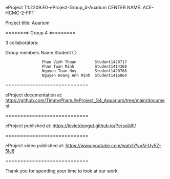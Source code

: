 eProject T1.2209.E0-eProject-Group_4-Auarium
CENTER NAME: ACE-HCMC-2-FPT

Project title: Auarium

========> Group 4 <=========

3 collaborators:

Group members Name Student ID

                    Phan Vinh Thuan        Student1420717
                    Pham Tuan Minh         Student1414368
                    Nguyen Tuan Huy        Student1420708
                    Nguyen Hoang Anh Minh  Student1416064
============================

eProject documentation at: https://github.com/TimmyPhamJ/eProject_G4_Aquarium/tree/main/document

============================

eProject published at: https://levietdongqt.github.io/Persol/#!/

============================

eProject video published at: https://www.youtube.com/watch?v=N-Uy5Z-5lJ8

============================

Thank you for spending your time to look at our work.
